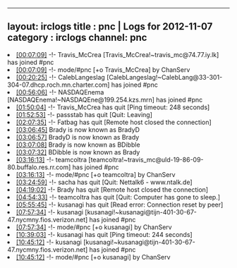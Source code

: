 
---
layout: irclogs
title : pnc | Logs for 2012-11-07
category : irclogs
channel: pnc
---
<li class="logitem"><a href="#00:07:09" name="00:07:09" class="time">[00:07:09]</a> -!- <span class="join">Travis_McCrea</span> [Travis_McCrea!~travis_mc@74.77.iy.lk] has joined #pnc </li>
<li class="logitem"><a href="#00:07:09" name="00:07:09" class="time">[00:07:09]</a> -!- mode/<span class="mode">#pnc</span> [+o Travis_McCrea] by ChanServ </li>
<li class="logitem"><a href="#00:20:25" name="00:20:25" class="time">[00:20:25]</a> -!- <span class="join">CalebLangeslag</span> [CalebLangeslag!~CalebLang@33-301-304-07.dhcp.roch.mn.charter.com] has joined #pnc </li>
<li class="logitem"><a href="#00:56:06" name="00:56:06" class="time">[00:56:06]</a> -!- <span class="join">NASDAQEnema</span> [NASDAQEnema!~NASDAQEne@199.254.kzs.mrn] has joined #pnc </li>
<li class="logitem"><a href="#01:50:04" name="01:50:04" class="time">[01:50:04]</a> -!- <span class="quit">Travis_McCrea</span> has quit [Ping timeout: 248 seconds] </li>
<li class="logitem"><a href="#01:52:53" name="01:52:53" class="time">[01:52:53]</a> -!- <span class="quit">passstab</span> has quit [Quit: Leaving] </li>
<li class="logitem"><a href="#02:07:35" name="02:07:35" class="time">[02:07:35]</a> -!- <span class="quit">Fatbag</span> has quit [Remote host closed the connection] </li>
<li class="logitem"><a href="#03:06:45" name="03:06:45" class="time">[03:06:45]</a> <span class="nick">Brady</span> is now known as <span class="nick">BradyD</span> </li>
<li class="logitem"><a href="#03:06:57" name="03:06:57" class="time">[03:06:57]</a> <span class="nick">BradyD</span> is now known as <span class="nick">Brady</span> </li>
<li class="logitem"><a href="#03:07:08" name="03:07:08" class="time">[03:07:08]</a> <span class="nick">Brady</span> is now known as <span class="nick">BDibble</span> </li>
<li class="logitem"><a href="#03:07:32" name="03:07:32" class="time">[03:07:32]</a> <span class="nick">BDibble</span> is now known as <span class="nick">Brady</span> </li>
<li class="logitem"><a href="#03:16:13" name="03:16:13" class="time">[03:16:13]</a> -!- <span class="join">teamcoltra</span> [teamcoltra!~travis_mc@uld-19-86-09-80.buffalo.res.rr.com] has joined #pnc </li>
<li class="logitem"><a href="#03:16:13" name="03:16:13" class="time">[03:16:13]</a> -!- mode/<span class="mode">#pnc</span> [+o teamcoltra] by ChanServ </li>
<li class="logitem"><a href="#03:24:59" name="03:24:59" class="time">[03:24:59]</a> -!- <span class="quit">sacha</span> has quit [Quit: Nettalk6 - www.ntalk.de] </li>
<li class="logitem"><a href="#04:19:02" name="04:19:02" class="time">[04:19:02]</a> -!- <span class="quit">Brady</span> has quit [Remote host closed the connection] </li>
<li class="logitem"><a href="#04:54:33" name="04:54:33" class="time">[04:54:33]</a> -!- <span class="quit">teamcoltra</span> has quit [Quit: Computer has gone to sleep.] </li>
<li class="logitem"><a href="#05:55:45" name="05:55:45" class="time">[05:55:45]</a> -!- <span class="quit">kusanagi</span> has quit [Read error: Connection reset by peer] </li>
<li class="logitem"><a href="#07:57:34" name="07:57:34" class="time">[07:57:34]</a> -!- <span class="join">kusanagi</span> [kusanagi!~kusanagi@tijn-401-30-67-47.nycmny.fios.verizon.net] has joined #pnc </li>
<li class="logitem"><a href="#07:57:34" name="07:57:34" class="time">[07:57:34]</a> -!- mode/<span class="mode">#pnc</span> [+o kusanagi] by ChanServ </li>
<li class="logitem"><a href="#10:39:03" name="10:39:03" class="time">[10:39:03]</a> -!- <span class="quit">kusanagi</span> has quit [Ping timeout: 244 seconds] </li>
<li class="logitem"><a href="#10:45:12" name="10:45:12" class="time">[10:45:12]</a> -!- <span class="join">kusanagi</span> [kusanagi!~kusanagi@tijn-401-30-67-47.nycmny.fios.verizon.net] has joined #pnc </li>
<li class="logitem"><a href="#10:45:12" name="10:45:12" class="time">[10:45:12]</a> -!- mode/<span class="mode">#pnc</span> [+o kusanagi] by ChanServ </li>


